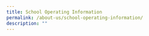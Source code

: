 ```yaml
---
title: School Operating Information
permalink: /about-us/school-operating-information/
description: ""
---
```

